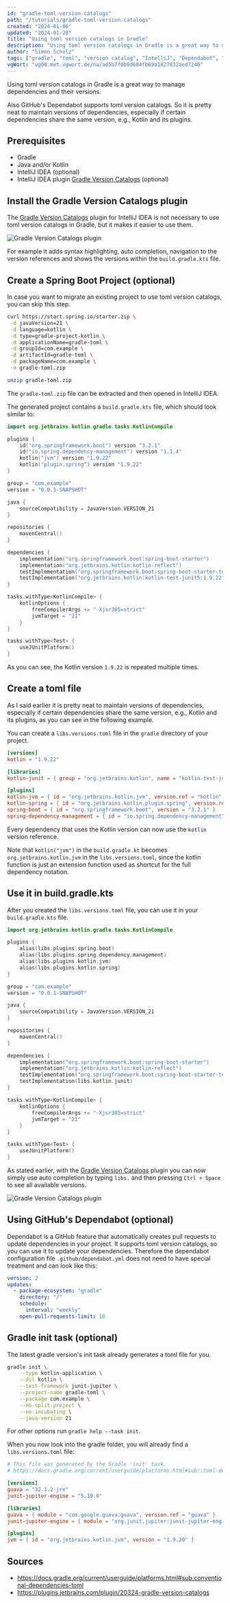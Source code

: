 ```yaml
---
id: "gradle-toml-version-catalogs"
path: "/tutorials/gradle-toml-version-catalogs"
created: "2024-01-06"
updated: "2024-01-28"
title: "Using toml version catalogs in Gradle"
description: "Using toml version catalogs in Gradle is a great way to manage dependencies and their versions."
author: "Simon Scholz"
tags: ["gradle", "toml", "version catalog", "IntelliJ", "Dependabot", "GitHub"]
vgWort: "vg08.met.vgwort.de/na/ad5b7f0b0d684fb69a1827832aed7240"
---
```


Using toml version catalogs in Gradle is a great way to manage dependencies and their versions.

Also GitHub's Dependabot supports toml version catalogs. So it is pretty neat to maintain versions of dependencies, especially if certain dependencies share the same version, e.g., Kotlin and its plugins.

## Prerequisites

- Gradle
- Java and/or Kotlin
- IntelliJ IDEA (optional)
- IntelliJ IDEA plugin [Gradle Version Catalogs](https://plugins.jetbrains.com/plugin/20324-gradle-version-catalogs) (optional)

## Install the Gradle Version Catalogs plugin

The [Gradle Version Catalogs](https://plugins.jetbrains.com/plugin/20324-gradle-version-catalogs) plugin for IntelliJ IDEA is not necessary to use toml version catalogs in Gradle, but it makes it easier to use them.

![Gradle Version Catalogs plugin](./gradle-version-catalogs-plugin.png)

For example it adds syntax highlighting, auto completion, navigation to the version references and shows the versions within the `build.gradle.kts` file.

## Create a Spring Boot Project (optional)

In case you want to migrate an existing project to use toml version catalogs, you can skip this step.

```bash
curl https://start.spring.io/starter.zip \
 -d javaVersion=21 \
 -d language=kotlin \
 -d type=gradle-project-kotlin \
 -d applicationName=gradle-toml \
 -d groupId=com.example \
 -d artifactId=gradle-toml \
 -d packageName=com.example \
 -o gradle-toml.zip

unzip gradle-toml.zip
```

The `gradle-toml.zip` file can be extracted and then opened in IntelliJ IDEA.

The generated project contains a `build.gradle.kts` file, which should look similar to:

```kotlin [build.gradle.kts]
import org.jetbrains.kotlin.gradle.tasks.KotlinCompile

plugins {
    id("org.springframework.boot") version "3.2.1"
    id("io.spring.dependency-management") version "1.1.4"
    kotlin("jvm") version "1.9.22"
    kotlin("plugin.spring") version "1.9.22"
}

group = "com.example"
version = "0.0.1-SNAPSHOT"

java {
    sourceCompatibility = JavaVersion.VERSION_21
}

repositories {
    mavenCentral()
}

dependencies {
    implementation("org.springframework.boot:spring-boot-starter")
    implementation("org.jetbrains.kotlin:kotlin-reflect")
    testImplementation("org.springframework.boot:spring-boot-starter-test")
    testImplementation("org.jetbrains.kotlin:kotlin-test-junit5:1.9.22")
}

tasks.withType<KotlinCompile> {
    kotlinOptions {
        freeCompilerArgs += "-Xjsr305=strict"
        jvmTarget = "21"
    }
}

tasks.withType<Test> {
    useJUnitPlatform()
}
```

As you can see, the Kotlin version `1.9.22` is repeated multiple times.

## Create a toml file

As I said earlier it is pretty neat to maintain versions of dependencies, especially if certain dependencies share the same version, e.g., Kotlin and its plugins, as you can see in the following example.

You can create a `libs.versions.toml` file in the `gradle` directory of your project.

```toml [libs.versions.toml]
[versions]
kotlin = "1.9.22"

[libraries]
kotlin-junit = { group = "org.jetbrains.kotlin", name = "kotlin-test-junit5", version.ref = "kotlin" }

[plugins]
kotlin-jvm = { id = "org.jetbrains.kotlin.jvm", version.ref = "kotlin" }
kotlin-spring = { id = "org.jetbrains.kotlin.plugin.spring", version.ref = "kotlin" }
spring-boot = { id = "org.springframework.boot", version = "3.2.1" }
spring-dependency-management = { id = "io.spring.dependency-management", version = "1.1.4" }

```

Every dependency that uses the Kotlin version can now use the `kotlin` version reference.

Note that `kotlin("jvm")` in the `build.gradle.kt` becomes `org.jetbrains.kotlin.jvm` in the `libs.versions.toml`, since the kotlin function is just an extension function used as shortcut for the full dependency notation.

## Use it in build.gradle.kts

After you created the `libs.versions.toml` file, you can use it in your `build.gradle.kts` file.

```kotlin [build.gradle.kts]
import org.jetbrains.kotlin.gradle.tasks.KotlinCompile

plugins {
    alias(libs.plugins.spring.boot)
    alias(libs.plugins.spring.dependency.management)
    alias(libs.plugins.kotlin.jvm)
    alias(libs.plugins.kotlin.spring)
}

group = "com.example"
version = "0.0.1-SNAPSHOT"

java {
    sourceCompatibility = JavaVersion.VERSION_21
}

repositories {
    mavenCentral()
}

dependencies {
    implementation("org.springframework.boot:spring-boot-starter")
    implementation("org.jetbrains.kotlin:kotlin-reflect")
    testImplementation("org.springframework.boot:spring-boot-starter-test")
    testImplementation(libs.kotlin.junit)
}

tasks.withType<KotlinCompile> {
    kotlinOptions {
        freeCompilerArgs += "-Xjsr305=strict"
        jvmTarget = "21"
    }
}

tasks.withType<Test> {
    useJUnitPlatform()
}
```

As stated earlier, with the [Gradle Version Catalogs](https://plugins.jetbrains.com/plugin/20324-gradle-version-catalogs) plugin you can now simply use auto completion by typing `libs.` and then pressing `Ctrl + Space` to see all available versions.

![Gradle Version Catalogs plugin](./gradle-version-catalogs-editor.png)

## Using GitHub's Dependabot (optional)

Dependabot is a GitHub feature that automatically creates pull requests to update dependencies in your project.
It supports toml version catalogs, so you can use it to update your dependencies.
Therefore the dependabot configuration file `.github/dependabot.yml` does not need to have special treatment and can look like this:

```yaml [.github/dependabot.yml]
version: 2
updates:
  - package-ecosystem: "gradle"
    directory: "/"
    schedule:
      interval: "weekly"
    open-pull-requests-limit: 10
```    

## Gradle init task (optional)

The latest gradle version's init task already generates a toml file for you.

```bash
gradle init \
    --type kotlin-application \
    --dsl kotlin \
    --test-framework junit-jupiter \
    --project-name gradle-toml \
    --package com.example \
    --no-split-project \
    --no-incubating \
    --java-version 21
```

For other options run `gradle help --task init`.

When you now look into the gradle folder, you will already find a `libs.versions.toml` file:

```toml [libs.versions.toml]
# This file was generated by the Gradle 'init' task.
# https://docs.gradle.org/current/userguide/platforms.html#sub::toml-dependencies-format

[versions]
guava = "32.1.2-jre"
junit-jupiter-engine = "5.10.0"

[libraries]
guava = { module = "com.google.guava:guava", version.ref = "guava" }
junit-jupiter-engine = { module = "org.junit.jupiter:junit-jupiter-engine", version.ref = "junit-jupiter-engine" }

[plugins]
jvm = { id = "org.jetbrains.kotlin.jvm", version = "1.9.20" }
```

## Sources

- https://docs.gradle.org/current/userguide/platforms.html#sub:conventional-dependencies-toml
- https://plugins.jetbrains.com/plugin/20324-gradle-version-catalogs
